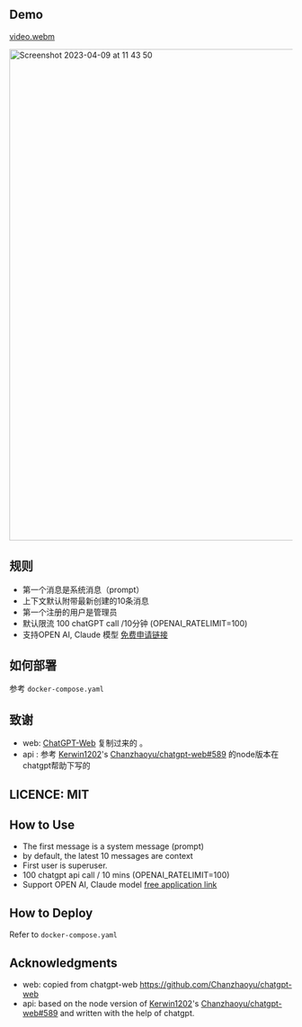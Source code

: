## Demo

[video.webm](https://user-images.githubusercontent.com/666683/230305516-60154c5b-7170-4d2b-9670-a5ff4c851d25.webm)


<img width="875" alt="Screenshot 2023-04-09 at 11 43 50" src="https://user-images.githubusercontent.com/666683/230753095-018bac4d-d7c9-4a0c-b44d-bcee7c0ad3eb.png">

## 规则

- 第一个消息是系统消息（prompt）
- 上下文默认附带最新创建的10条消息
- 第一个注册的用户是管理员
- 默认限流 100 chatGPT call /10分钟 (OPENAI_RATELIMIT=100)
- 支持OPEN AI, Claude 模型 [免费申请链接](https://www.anthropic.com/earlyaccess)

## 如何部署

参考 `docker-compose.yaml`

## 致谢

- web: [ChatGPT-Web](https://github.com/Chanzhaoyu/chatgpt-web) 复制过来的 。
- api : 参考 [Kerwin1202](https://github.com/Kerwin1202)'s [Chanzhaoyu/chatgpt-web#589](https://github.com/Chanzhaoyu/chatgpt-web/pull/589) 的node版本在chatgpt帮助下写的

## LICENCE: MIT 

## How to Use

- The first message is a system message (prompt)
- by default, the latest 10 messages are context
- First user is superuser.
- 100 chatgpt api call / 10 mins (OPENAI_RATELIMIT=100)
-  Support OPEN AI, Claude model [free application link](https://www.anthropic.com/earlyaccess)

## How to Deploy

Refer to `docker-compose.yaml`

## Acknowledgments

- web: copied from chatgpt-web https://github.com/Chanzhaoyu/chatgpt-web
- api: based on the node version of [Kerwin1202](https://github.com/Kerwin1202)'s [Chanzhaoyu/chatgpt-web#589](https://github.com/Chanzhaoyu/chatgpt-web/pull/589)
and written with the help of chatgpt.
